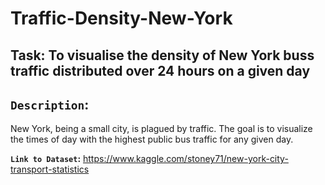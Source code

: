 # Traffic-Density-New-York
Task: To visualise the density of New York buss traffic distributed over 24 hours on a given day
---
## **`Description`:**

New York, being a small city, is plagued by traffic. The goal is to visualize the times of day with the highest public bus traffic for any given day.  

**`Link to Dataset`:**
https://www.kaggle.com/stoney71/new-york-city-transport-statistics 
